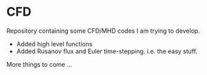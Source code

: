 # CFD

Repository containing some CFD/MHD codes I am trying
to develop. 

- Added high level functions
- Added Rusanov flux and Euler time-stepping. i.e. the easy stuff.

More things to come ...